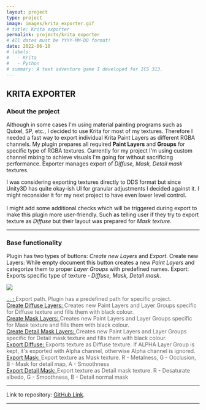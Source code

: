 ```yaml
---
layout: project
type: project
image: images/krita_exporter.gif
# title: Krita exporter
permalink: projects/krita_exporter
# All dates must be YYYY-MM-DD format!
date: 2022-06-10
# labels:
#   - Krita
#   - Python
# summary: A text adventure game I developed for ICS 313.
---
```


<div class="ui embed" data-source="vimeo" data-id="716392895" ></div>

## KRITA EXPORTER

### About the project

Although in some cases I'm using material painting programs such as Quixel, SP, etc., I decided to use Krita for most of my textures. Therefore I needed a fast way to export individual Krita Paint Layers as different RGBA channels.
My plugin prepares all required **Paint Layers** and **Groups** for specific type of RGBA textures. Currently for my project I'm using custom channel mixing to achieve visuals I'm going for without sacrificing performance.
Exporter manages export of *Diffuse, Mask, Detail mask* textures.

I was considering exporting textures directly to DDS format but since Unity3D has quite okay-ish UI for granular adjustments I decided against it. I might reconsider it for my next project to have even lower level control.<br><br>
I might add some additional checks which will be triggered during export to make this plugin more user-friendly. Such as telling user if they try to export texture as *Diffuse* but their layout was prepared for *Mask texture*.

***

### Base functionality

Plugin has two types of buttons: *Create new Layers* and *Export*.
Create new Layers: While empty document this button creates a new *Paint Layers* and categorize them to proper *Layer Groups* with predefined names.
Export: Exports specific type of texture - *Diffuse, Mask, Detail mask*.

<div class="ui right large floated rounded image">
  <img class="ui image" src="{{ site.baseurl }}/images/krita_exporter_ui.jpg">
</div>

<ins>... : </ins><span style="color:#636363">Export path. Plugin has a predefined path for specific project.</span><br>
<ins>Create Diffuse Layers: </ins><span style="color:#636363">Creates new Paint Layers and Layer Groups specific for Diffuse texture and fills them with black colour.</span><br>
<ins>Create Mask Layers: </ins><span style="color:#636363">Creates new Paint Layers and Layer Groups specific for Mask texture and fills them with black colour.</span><br>
<ins>Create Detail Mask Layers: </ins><span style="color:#636363">Creates new Paint Layers and Layer Groups specific for Detail mask texture and fills them with black colour.</span><br>
<ins>Export Diffuse: </ins><span style="color:#636363">Exports texture as Diffuse texture. If ALPHA Layer Group is kept, it's exported with Alpha channel, otherwise Alpha channel is ignored.</span><br>
<ins>Export Mask: </ins><span style="color:#636363">Export texture as Mask texture.
R - Metalness, 
G - Occlusion, 
B - Mask for detail map, 
A - Smoothness</span><br>
<ins>Export Detail Mask: </ins><span style="color:#636363">Export texture as Detail mask texture.
R - Desaturate albedo, 
G - Smoothness, 
B - Detail normal mask</span><br>

<!-- <div class="ui right large floated rounded image">
  <img class="ui image" src="{{ site.baseurl }}/images/unity_scene_selector_b.jpg">
</div> -->

<!--
```csharp
private void OnPostprocessGameObjectWithUserProperties(GameObject go, string[] propNames, System.Object[] values) {
    string metaKeyStatic = "isStatic";
    for (int i = 0; i < propNames.Length; i++) {
        if (System.String.Equals(propNames[i], metaKeyStatic) && (int)values[i] == 1) {
            GameObjectUtility.SetStaticEditorFlags(go, flags);
        }
    }
}
``` -->

***

Link to repository: [GitHub Link](http://www.asdasdsadas.com).

***